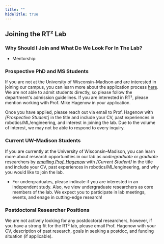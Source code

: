 ```yaml
---
title: ""
hideTitle: true
---
```


## Joining the RT² Lab

### Why Should I Join and What Do We Look For In The Lab?
- Mentorship

### Prospective PhD and MS Students

If you are not at the University of Wisconsin–Madison and are interested in joining our campus, you can learn more about the application process [here](https://www.cs.wisc.edu/grad/programs/admissions/). We are not able to admit students directly, so please follow the department's admission guidelines. If you are interested in RT², please mention working with Prof. Mike Hagenow in your application.

Once you have applied, please reach out via email to Prof. Hagenow with *[Prospective Student]* in the title and include your CV, past experiences in robotics/ML/engineering, and interest in joining the lab. Due to the volume of interest, we may not be able to respond to every inquiry.


### Current UW-Madison Students

If you are currently at the University of Wisconsin–Madison, you can learn more about research opportunities in our lab as *undergraduate* or *graduate* researchers by [*emailing Prof. Hagenow*](mailto:mhagenow@wisc.edu) with *[Current Student]* in the title and include your CV, past experiences in robotics/ML/engineering, and why you would like to join the lab.

* For undergraduates, please indicate if you are interested in an independent study. Also, we view undergraduate researchers as core members of the lab. We expect you to participate in lab meetings, events, and enage in cutting-edge research!

###

### Postdoctoral Researcher Positions

We are not actively looking for any postdoctoral researchers, however, if you have a strong fit for the RT² lab, please email Prof. Hagenow with your CV, description of past research, goals in seeking a postdoc, and funding situation (if applicable).


